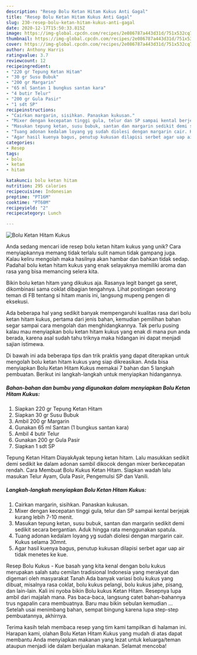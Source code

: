 ```yaml
---
description: "Resep Bolu Ketan Hitam Kukus Anti Gagal"
title: "Resep Bolu Ketan Hitam Kukus Anti Gagal"
slug: 230-resep-bolu-ketan-hitam-kukus-anti-gagal
date: 2020-12-17T15:50:33.815Z
image: https://img-global.cpcdn.com/recipes/2e086787a443d31d/751x532cq70/bolu-ketan-hitam-kukus-foto-resep-utama.jpg
thumbnail: https://img-global.cpcdn.com/recipes/2e086787a443d31d/751x532cq70/bolu-ketan-hitam-kukus-foto-resep-utama.jpg
cover: https://img-global.cpcdn.com/recipes/2e086787a443d31d/751x532cq70/bolu-ketan-hitam-kukus-foto-resep-utama.jpg
author: Anthony Harris
ratingvalue: 3.7
reviewcount: 12
recipeingredient:
- "220 gr Tepung Ketan Hitam"
- "30 gr Susu Bubuk"
- "200 gr Margarin"
- "65 ml Santan 1 bungkus santan kara"
- "4 butir Telur"
- "200 gr Gula Pasir"
- "1 sdt SP"
recipeinstructions:
- "Cairkan margarin, sisihkan. Panaskan kukusan."
- "Mixer dengan kecepatan tinggi gula, telur dan SP sampai kental berjejak kurang lebih 7-10 menit."
- "Masukan tepung ketan, susu bubuk, santan dan margarin sedikit demi sedikit secara bergantian. Aduk hingga rata menggunakan spatula."
- "Tuang adonan kedalam loyang yg sudah diolesi dengan margarin cair. Kukus selama 30mnt."
- "Agar hasil kuenya bagus, penutup kukusan dilapisi serbet agar uap air tidak menetes ke kue."
categories:
- Resep
tags:
- bolu
- ketan
- hitam

katakunci: bolu ketan hitam 
nutrition: 295 calories
recipecuisine: Indonesian
preptime: "PT16M"
cooktime: "PT60M"
recipeyield: "2"
recipecategory: Lunch

---
```



![Bolu Ketan Hitam Kukus](https://img-global.cpcdn.com/recipes/2e086787a443d31d/751x532cq70/bolu-ketan-hitam-kukus-foto-resep-utama.jpg)

Anda sedang mencari ide resep bolu ketan hitam kukus yang unik? Cara menyiapkannya memang tidak terlalu sulit namun tidak gampang juga. Kalau keliru mengolah maka hasilnya akan hambar dan bahkan tidak sedap. Padahal bolu ketan hitam kukus yang enak selayaknya memiliki aroma dan rasa yang bisa memancing selera kita.

Bikin bolu ketan hitam yang dikukus aja. Rasanya legit banget ga seret, dikombinasi sama coklat dibagian tengahnya. Lihat postingan seorang teman di FB tentang si hitam manis ini, langsung mupeng pengen di eksekusi.

Ada beberapa hal yang sedikit banyak mempengaruhi kualitas rasa dari bolu ketan hitam kukus, pertama dari jenis bahan, kemudian pemilihan bahan segar sampai cara mengolah dan menghidangkannya. Tak perlu pusing kalau mau menyiapkan bolu ketan hitam kukus yang enak di mana pun anda berada, karena asal sudah tahu triknya maka hidangan ini dapat menjadi sajian istimewa.


Di bawah ini ada beberapa tips dan trik praktis yang dapat diterapkan untuk mengolah bolu ketan hitam kukus yang siap dikreasikan. Anda bisa menyiapkan Bolu Ketan Hitam Kukus memakai 7 bahan dan 5 langkah pembuatan. Berikut ini langkah-langkah untuk menyiapkan hidangannya.

<!--inarticleads1-->

##### Bahan-bahan dan bumbu yang digunakan dalam menyiapkan Bolu Ketan Hitam Kukus:

1. Siapkan 220 gr Tepung Ketan Hitam
1. Siapkan 30 gr Susu Bubuk
1. Ambil 200 gr Margarin
1. Gunakan 65 ml Santan (1 bungkus santan kara)
1. Ambil 4 butir Telur
1. Gunakan 200 gr Gula Pasir
1. Siapkan 1 sdt SP


Tepung Ketan Hitam DiayakAyak tepung ketan hitam. Lalu masukkan sedikit demi sedikit ke dalam adonan sambil dikocok dengan mixer berkecepatan rendah. Cara Membuat Bolu Kukus Ketan Hitam. Siapkan wadah lalu masukan Telur Ayam, Gula Pasir, Pengemulsi SP dan Vanili. 

<!--inarticleads2-->

##### Langkah-langkah menyiapkan Bolu Ketan Hitam Kukus:

1. Cairkan margarin, sisihkan. Panaskan kukusan.
1. Mixer dengan kecepatan tinggi gula, telur dan SP sampai kental berjejak kurang lebih 7-10 menit.
1. Masukan tepung ketan, susu bubuk, santan dan margarin sedikit demi sedikit secara bergantian. Aduk hingga rata menggunakan spatula.
1. Tuang adonan kedalam loyang yg sudah diolesi dengan margarin cair. Kukus selama 30mnt.
1. Agar hasil kuenya bagus, penutup kukusan dilapisi serbet agar uap air tidak menetes ke kue.


Resep Bolu Kukus - Kue basah yang kita kenal dengan bolu kukus merupakan salah satu cemilan tradisional Indonesia yang merakyat dan digemari oleh masyarakat Tanah Ada banyak variasi bolu kukus yang dibuat, misalnya rasa coklat, bolu kukus pelangi, bolu kukus jahe, pisang, dan lain-lain. Kali ini nyoba bikin Bolu kukus Ketan Hitam. Resepnya lupa ambil dari majalah mana. Pas baca-baca, langsung catet bahan-bahannya trus ngapalin cara membuatnya. Baru mau bikin sebulan kemudian … Setelah usai menimbang bahan, sempat bingung karena lupa step-step pembuatannya, akhirnya. 

Terima kasih telah membaca resep yang tim kami tampilkan di halaman ini. Harapan kami, olahan Bolu Ketan Hitam Kukus yang mudah di atas dapat membantu Anda menyiapkan makanan yang lezat untuk keluarga/teman ataupun menjadi ide dalam berjualan makanan. Selamat mencoba!
